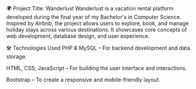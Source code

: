 🌍 Project Title: Wanderlust
Wanderlust is a vacation rental platform developed during the final year of my Bachelor's in Computer Science. Inspired by Airbnb, the project allows users to explore, book, and manage holiday stays across various destinations. It showcases core concepts of web development, database design, and user experience.

🛠️ Technologies Used
PHP & MySQL – For backend development and data storage.

HTML, CSS, JavaScript – For building the user interface and interactions.

Bootstrap – To create a responsive and mobile-friendly layout.

